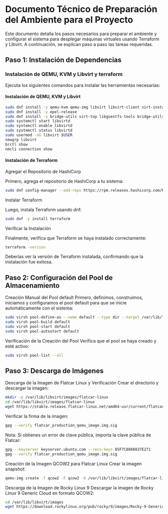 # Documento Técnico de Preparación del Ambiente para el Proyecto

Este documento detalla los pasos necesarios para preparar el ambiente y configurar el sistema para desplegar máquinas virtuales usando Terraform y Libvirt. A continuación, se explican paso a paso las tareas requeridas.

## Paso 1: Instalación de Dependencias

### Instalación de QEMU, KVM y Libvirt y terraform

Ejecuta los siguientes comandos para instalar las herramientas necesarias:

#### Instalación de QEMU, KVM y Libvirt

```bash
sudo dnf install -y qemu-kvm qemu-img libvirt libvirt-client virt-install
sudo dnf install -y epel-release
sudo dnf install -y bridge-utils virt-top libguestfs-tools bridge-utils virt-viewer
sudo systemctl start libvirtd
sudo systemctl enable libvirtd
sudo systemctl status libvirtd
sudo usermod -aG libvirt $USER
newgrp libvirt
brctl show
nmcli connection show
```

#### Instalación de Terraform

Agregar el Repositorio de HashiCorp

Primero, agrega el repositorio de HashiCorp a tu sistema:

```bash
sudo dnf config-manager --add-repo https://rpm.releases.hashicorp.com/RHEL/hashicorp.repo
```
Instalar Terraform

Luego, instala Terraform usando dnf:

```bash
sudo dnf -y install terraform
```
Verificar la Instalación

Finalmente, verifica que Terraform se haya instalado correctamente:

``` bash
terraform -version
```

Deberías ver la versión de Terraform instalada, confirmando que la instalación fue exitosa.

## Paso 2: Configuración del Pool de Almacenamiento

Creación Manual del Pool default
Primero, definimos, construimos, iniciamos y configuramos el pool default para que se inicie automáticamente con el sistema:

```bash
sudo virsh pool-define-as --name default --type dir --target /var/lib/libvirt/images
sudo virsh pool-build default
sudo virsh pool-start default
sudo virsh pool-autostart default
```

Verificación de la Creación del Pool
Verifica que el pool se haya creado y esté activo:


```bash 
sudo virsh pool-list --all
```

## Paso 3: Descarga de Imágenes
Descarga de la Imagen de Flatcar Linux y Verificación
Crear el directorio y descargar la imagen:

```bash
mkdir -p /var/lib/libvirt/images/flatcar-linux
cd /var/lib/libvirt/images/flatcar-linux
wget https://stable.release.flatcar-linux.net/amd64-usr/current/flatcar_production_qemu_image.img{,.sig}
```
Verificar la firma de la imagen:

```bash
gpg --verify flatcar_production_qemu_image.img.sig
```
Nota: Si obtienes un error de clave pública, 
importa la clave pública de Flatcar:

```bash
gpg --keyserver keyserver.ubuntu.com --recv-keys 85F7C8868837E271
gpg --verify flatcar_production_qemu_image.img.sig
```
Creación de la Imagen QCOW2 para Flatcar Linux
Crear la imagen snapshot:

```bash
qemu-img create -f qcow2 -F qcow2 -b /var/lib/libvirt/images/flatcar-linux/flatcar_production_qemu_image.img /var/lib/libvirt/images/flatcar-linux/flatcar-linux1.qcow2
```

Descarga de la Imagen de Rocky Linux 9
Descargar la imagen de Rocky Linux 9 Generic Cloud en formato QCOW2:

```bash
cd /var/lib/libvirt/images
wget https://download.rockylinux.org/pub/rocky/9/images/Rocky-9-GenericCloud-Base.latest.x86_64.qcow2
```
